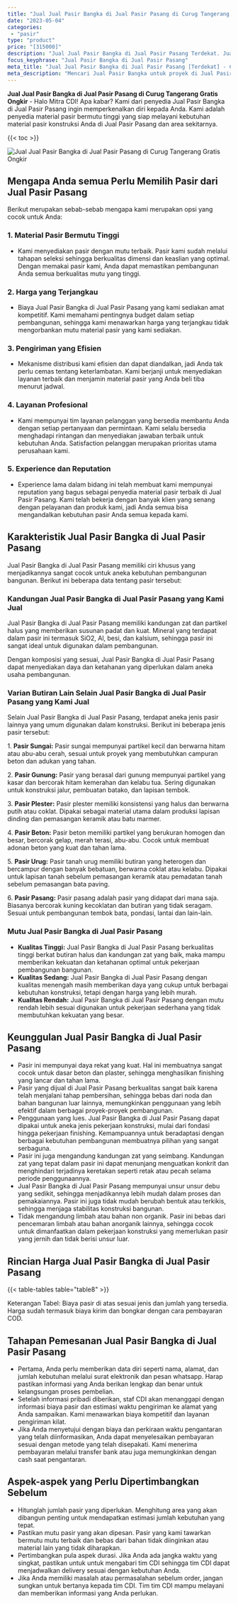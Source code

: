 ```yaml
---
title: "Jual Jual Pasir Bangka di Jual Pasir Pasang di Curug Tangerang Gratis Ongkir"
date: "2023-05-04"
categories:
 - "pasir"
type: "product"
price: "[315000]"
description: "Jual Jual Pasir Bangka di Jual Pasir Pasang Terdekat. Jual Pasir Bangka ini sering digunakan dalam proyek konstruksi sebagai bahan campuran yang terpilih dan halus. Hubungi kami untuk informasi lebih lanjut."
focus_keyphrase: "Jual Pasir Bangka di Jual Pasir Pasang"
meta_title: "Jual Jual Pasir Bangka di Jual Pasir Pasang [Terdekat] - CDI"
meta_description: "Mencari Jual Pasir Bangka untuk proyek di Jual Pasir Pasang? Kami menyediakan Jual Pasir Bangka berkualitas untuk material adukan. Dapatkan penawaran terbaik sekarang."
---
```


**Jual Jual Pasir Bangka di Jual Pasir Pasang di Curug Tangerang Gratis Ongkir** - Halo Mitra CDI! Apa kabar? Kami dari penyedia Jual Pasir Bangka di Jual Pasir Pasang ingin memperkenalkan diri kepada Anda. Kami adalah penyedia material pasir bermutu tinggi yang siap melayani kebutuhan material pasir konstruksi Anda di Jual Pasir Pasang dan area sekitarnya.

{{< toc >}}

![Jual Jual Pasir Bangka di Jual Pasir Pasang di Curug Tangerang Gratis Ongkir](/images/pasir/pasir-bangunan-35.jpg)

## Mengapa Anda semua Perlu Memilih Pasir dari Jual Pasir Pasang

Berikut merupakan sebab-sebab mengapa kami merupakan opsi yang cocok untuk Anda:

### 1. Material Pasir Bermutu Tinggi

*   Kami menyediakan pasir dengan mutu terbaik. Pasir kami sudah melalui tahapan seleksi sehingga berkualitas dimensi dan keaslian yang optimal. Dengan memakai pasir kami, Anda dapat memastikan pembangunan Anda semua berkualitas mutu yang tinggi.

### 2. Harga yang Terjangkau

*   Biaya Jual Pasir Bangka di Jual Pasir Pasang yang kami sediakan amat kompetitif. Kami memahami pentingnya budget dalam setiap pembangunan, sehingga kami menawarkan harga yang terjangkau tidak mengorbankan mutu material pasir yang kami sediakan.

### 3. Pengiriman yang Efisien

*   Mekanisme distribusi kami efisien dan dapat diandalkan, jadi Anda tak perlu cemas tentang keterlambatan. Kami berjanji untuk menyediakan layanan terbaik dan menjamin material pasir yang Anda beli tiba menurut jadwal.

### 4. Layanan Profesional

*   Kami mempunyai tim layanan pelanggan yang bersedia membantu Anda dengan setiap pertanyaan dan permintaan. Kami selalu bersedia menghadapi rintangan dan menyediakan jawaban terbaik untuk kebutuhan Anda. Satisfaction pelanggan merupakan prioritas utama perusahaan kami.

### 5. Experience dan Reputation

*   Experience lama dalam bidang ini telah membuat kami mempunyai reputation yang bagus sebagai penyedia material pasir terbaik di Jual Pasir Pasang. Kami telah bekerja dengan banyak klien yang senang dengan pelayanan dan produk kami, jadi Anda semua bisa mengandalkan kebutuhan pasir Anda semua kepada kami.

## Karakteristik Jual Pasir Bangka di Jual Pasir Pasang

Jual Pasir Bangka di Jual Pasir Pasang memiliki ciri khusus yang menjadikannya sangat cocok untuk aneka kebutuhan pembangunan bangunan. Berikut ini beberapa data tentang pasir tersebut:

### Kandungan Jual Pasir Bangka di Jual Pasir Pasang yang Kami Jual

Jual Pasir Bangka di Jual Pasir Pasang memiliki kandungan zat dan partikel halus yang memberikan susunan padat dan kuat. Mineral yang terdapat dalam pasir ini termasuk SiO2, Al, besi, dan kalsium, sehingga pasir ini sangat ideal untuk digunakan dalam pembangunan.

Dengan komposisi yang sesuai, Jual Pasir Bangka di Jual Pasir Pasang dapat menyediakan daya dan ketahanan yang diperlukan dalam aneka usaha pembangunan.

### Varian Butiran Lain Selain Jual Pasir Bangka di Jual Pasir Pasang yang Kami Jual

Selain Jual Pasir Bangka di Jual Pasir Pasang, terdapat aneka jenis pasir lainnya yang umum digunakan dalam konstruksi. Berikut ini beberapa jenis pasir tersebut:

1\.  **Pasir Sungai:** Pasir sungai mempunyai partikel kecil dan berwarna hitam atau abu-abu cerah, sesuai untuk proyek yang membutuhkan campuran beton dan adukan yang tahan.

2\.  **Pasir Gunung:** Pasir yang berasal dari gunung mempunyai partikel yang kasar dan bercorak hitam kemerahan dan kelabu tua. Sering digunakan untuk konstruksi jalur, pembuatan batako, dan lapisan tembok.

3\.  **Pasir Plester:** Pasir plester memiliki konsistensi yang halus dan berwarna putih atau coklat. Dipakai sebagai material utama dalam produksi lapisan dinding dan pemasangan keramik atau batu marmer.

4\.  **Pasir Beton:** Pasir beton memiliki partikel yang berukuran homogen dan besar, bercorak gelap, merah terasi, abu-abu. Cocok untuk membuat adonan beton yang kuat dan tahan lama.

5\.  **Pasir Urug:** Pasir tanah urug memiliki butiran yang heterogen dan bercampur dengan banyak bebatuan, berwarna coklat atau kelabu. Dipakai untuk lapisan tanah sebelum pemasangan keramik atau pemadatan tanah sebelum pemasangan bata paving.

6\.  **Pasir Pasang:** Pasir pasang adalah pasir yang didapat dari mana saja. Biasanya bercorak kuning kecoklatan dan butiran yang tidak seragam. Sesuai untuk pembangunan tembok bata, pondasi, lantai dan lain-lain.

### Mutu Jual Pasir Bangka di Jual Pasir Pasang

*   **Kualitas Tinggi:** Jual Pasir Bangka di Jual Pasir Pasang berkualitas tinggi berkat butiran halus dan kandungan zat yang baik, maka mampu memberikan kekuatan dan ketahanan optimal untuk pekerjaan pembangunan bangunan.
*   **Kualitas Sedang:** Jual Pasir Bangka di Jual Pasir Pasang dengan kualitas menengah masih memberikan daya yang cukup untuk berbagai kebutuhan konstruksi, tetapi dengan harga yang lebih murah.
*   **Kualitas Rendah:** Jual Pasir Bangka di Jual Pasir Pasang dengan mutu rendah lebih sesuai digunakan untuk pekerjaan sederhana yang tidak membutuhkan kekuatan yang besar.

## Keunggulan Jual Pasir Bangka di Jual Pasir Pasang

*   Pasir ini mempunyai daya rekat yang kuat. Hal ini membuatnya sangat cocok untuk dasar beton dan plaster, sehingga menghasilkan finishing yang lancar dan tahan lama.
*   Pasir yang dijual di Jual Pasir Pasang berkualitas sangat baik karena telah menjalani tahap pembersihan, sehingga bebas dari noda dan bahan bangunan luar lainnya, memungkinkan penggunaan yang lebih efektif dalam berbagai proyek-proyek pembangunan.
*   Penggunaan yang lues. Jual Pasir Bangka di Jual Pasir Pasang dapat dipakai untuk aneka jenis pekerjaan konstruksi, mulai dari fondasi hingga pekerjaan finishing. Kemampuannya untuk beradaptasi dengan berbagai kebutuhan pembangunan membuatnya pilihan yang sangat serbaguna.
*   Pasir ini juga mengandung kandungan zat yang seimbang. Kandungan zat yang tepat dalam pasir ini dapat menunjang menguatkan konkrit dan menghindari terjadinya keretakan seperti retak atau pecah selama periode penggunaannya.
*   Jual Pasir Bangka di Jual Pasir Pasang mempunyai unsur unsur debu yang sedikit, sehingga menjadikannya lebih mudah dalam proses dan pemakaiannya. Pasir ini juga tidak mudah berubah bentuk atau terkikis, sehingga menjaga stabilitas konstruksi bangunan.
*   Tidak mengandung limbah atau bahan non organik. Pasir ini bebas dari pencemaran limbah atau bahan anorganik lainnya, sehingga cocok untuk dimanfaatkan dalam pekerjaan konstruksi yang memerlukan pasir yang jernih dan tidak berisi unsur luar.

## Rincian Harga Jual Pasir Bangka di Jual Pasir Pasang

{{< table-tables table="table8" >}}

Keterangan Tabel: Biaya pasir di atas sesuai jenis dan jumlah yang tersedia. Harga sudah termasuk biaya kirim dan bongkar dengan cara pembayaran COD.

## Tahapan Pemesanan Jual Pasir Bangka di Jual Pasir Pasang

*   Pertama, Anda perlu memberikan data diri seperti nama, alamat, dan jumlah kebutuhan melalui surat elektronik dan pesan whatsapp. Harap pastikan informasi yang Anda berikan lengkap dan benar untuk kelangsungan proses pembelian.
*   Setelah informasi pribadi diberikan, staf CDI akan menanggapi dengan informasi biaya pasir dan estimasi waktu pengiriman ke alamat yang Anda sampaikan. Kami menawarkan biaya kompetitif dan layanan pengiriman kilat.
*   Jika Anda menyetujui dengan biaya dan perkiraan waktu pengantaran yang telah diinformasikan, Anda dapat menyelesaikan pembayaran sesuai dengan metode yang telah disepakati. Kami menerima pembayaran melalui transfer bank atau juga memungkinkan dengan cash saat pengantaran.

## Aspek-aspek yang Perlu Dipertimbangkan Sebelum

*   Hitunglah jumlah pasir yang diperlukan. Menghitung area yang akan dibangun penting untuk mendapatkan estimasi jumlah kebutuhan yang tepat.
*   Pastikan mutu pasir yang akan dipesan. Pasir yang kami tawarkan bermutu mutu terbaik dan bebas dari bahan tidak diinginkan atau material lain yang tidak diharapkan.
*   Pertimbangkan pula aspek durasi. Jika Anda ada jangka waktu yang singkat, pastikan untuk untuk mengabari tim CDI sehingga tim CDI dapat menjadwalkan delivery sesuai dengan kebutuhan Anda.
*   Jika Anda memiliki masalah atau permasalahan sebelum order, jangan sungkan untuk bertanya kepada tim CDI. Tim tim CDI mampu melayani dan memberikan informasi yang Anda perlukan.